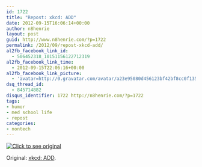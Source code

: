 ```yaml
---
id: 1722
title: "Repost: xkcd: ADD"
date: 2012-09-15T16:06:14+00:00
author: n8henrie
layout: post
guid: http://www.n8henrie.com/?p=1722
permalink: /2012/09/repost-xkcd-add/
al2fb_facebook_link_id:
  - 506452318_10151156122712319
al2fb_facebook_link_time:
  - 2012-09-15T22:06:16+00:00
al2fb_facebook_link_picture:
  - 'avatar=http://0.gravatar.com/avatar/a23e95080d456123bf42bf8cc0f13519?s=96&amp;d=wavatar&amp;r=PG'
dsq_thread_id:
  - 845714882
disqus_identifier: 1722 http://n8henrie.com/?p=1722
tags:
- humor
- med school life
- repost
categories:
- nontech
---
```

<a target="_blank" href="http://xkcd.com/1106"><img src="http://imgs.xkcd.com/comics/add.png" alt="Click to see original" /></a>
  
Original: [xkcd: ADD](http://xkcd.com/1106/).